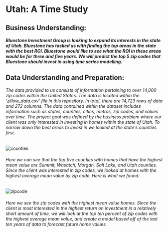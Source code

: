 # Utah:  A Time Study

## Business Understanding:  
##### Bluestone Investment Group is looking to expand its interests in the state of Utah.  Bluestone has tasked us with finding the top areas in the state with the best ROI.  Bluestone would like to see what the ROI in these areas would be for three and five years.  We will predict the top 5 zip codes that Bluestone should invest in using time series modelling.

## Data Understanding and Preparation:
###### The data provided to us consists of information pertaining to over 14,000 zip codes within the United States. The data is located within the ‘zillow_data.csv’ file in this repository. In total, there are 14,723 rows of data and 272 columns.  The data contained within the dataset includes information such as states, counties, cities, metros, zip codes, and values over time.  The project goal was defined by the business problem where our client was only interested in investing in homes within the state of Utah. To narrow down the best areas to invest in we looked at the state's counties first.
![counties](https://user-images.githubusercontent.com/96254640/213546506-e8031e03-0315-49d6-a162-3ca6b97a5c1f.png)
###### Here we can see that the top five counties with homes that have the highest mean value are Summit, Wasatch, Morgan, Salt Lake, and Utah counties.  Since the client was interested in zip codes, we looked at homes with the highest average mean value by zip code.  Here is what we found:
![zipcode](https://user-images.githubusercontent.com/96254640/213561189-ec3882af-776c-4d6c-94e6-bbb6496009f9.png)
###### Here we see the zip codes with the highest mean value homes.  Since the client is most interested in the highest return on investment in a relatively short amount of time, we will look at the top ten percent of zip codes with the highest average mean value, and create a model based off of the last ten years of data to forecast future home values.
